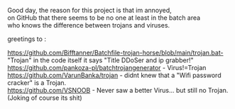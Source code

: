 Good day, the reason for this project is that im annoyed,<br />
on GitHub that there seems to be no one at least in the batch area <br />
who knows the difference between trojans and viruses.<br />

greetings to :

https://github.com/Bifftanner/Batchfile-trojan-horse/blob/main/trojan.bat- "Trojan" in the code itself it says "Title DDoSer and ip grabber!"<br />
https://github.com/pankoza-pl/batchtrojangenerator                       - Virus!=Trojan<br />
https://github.com/VarunBanka/trojan                                     - didnt knew that a "Wifi password cracker" is a Trojan.<br />
https://github.com/VSNOOB                                                - Never saw a better Virus... but still no Trojan. (Joking of course its shit)<br />
